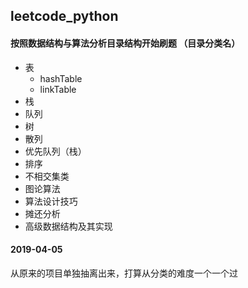 ## leetcode_python

#### 按照数据结构与算法分析目录结构开始刷题  （目录分类名）
- 表
    - hashTable
    - linkTable
- 栈
- 队列
- 树
- 散列
- 优先队列（栈）
- 排序
- 不相交集类
- 图论算法
- 算法设计技巧
- 摊还分析
- 高级数据结构及其实现

#### 2019-04-05
从原来的项目单独抽离出来，打算从分类的难度一个一个过